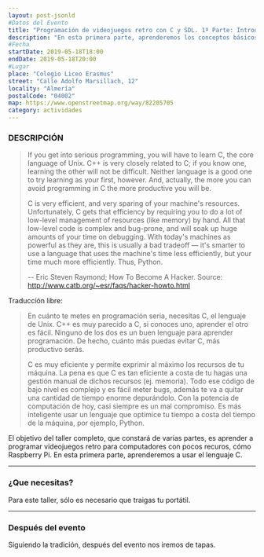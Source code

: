 ```yaml
---
layout: post-jsonld
#Datos del Evento
title: "Programación de videojuegos retro con C y SDL. 1ª Parte: Introducción a C"
description: "En esta primera parte, aprenderemos los conceptos básicos de C"
#Fecha
startDate: 2019-05-18T18:00
endDate: 2019-05-18T20:00
#Lugar
place: "Colegio Liceo Erasmus"
street: "Calle Adolfo Marsillach, 12"
locality: "Almería"
postalCode: "04002"
map: https://www.openstreetmap.org/way/82205705
category: actividades
---
```



### DESCRIPCIÓN

>If you get into serious programming, you will have to learn C, the core language of Unix. C++ is very closely related to C; if you know one, learning the other will not be difficult. Neither language is a good one to try learning as your first, however. And, actually, the more you can avoid programming in C the more productive you will be.
>
>C is very efficient, and very sparing of your machine's resources. Unfortunately, C gets that efficiency by requiring you to do a lot of low-level management of resources (like memory) by hand. All that low-level code is complex and bug-prone, and will soak up huge amounts of your time on debugging. With today's machines as powerful as they are, this is usually a bad tradeoff — it's smarter to use a language that uses the machine's time less efficiently, but your time much more efficiently. Thus, Python.
>
>-- Eric Steven Raymond; How To Become A Hacker. Source: http://www.catb.org/~esr/faqs/hacker-howto.html

Traducción libre:

>En cuánto te metes en programación seria, necesitas C, el lenguaje de Unix. C++ es muy parecido a C, si conoces uno, aprender el otro es fácil. Ninguno de los dos es un buen lenguaje para aprender programación. De hecho, cuánto más puedas evitar C, más productivo serás.
>
>C es muy eficiente y permite exprimir al máximo los recursos de tu máquina. La pena es que C es tan eficiente a costa de tu hagas una gestión manual de dichos recursos (ej. memoria). Todo ese código de bajo nivel es complejo y es fácil meter bugs, además te va a quitar una cantidad de tiempo enorme depurándolo. Con la potencia de computación de hoy, casi siempre es un mal compromiso. Es más inteligente usar un lenguaje que optimice tu tiempo a costa del tiempo de la máquina, por ejemplo, Python.

El objetivo del taller completo, que constará de varias partes, es aprender a programar videojuegos retro para computadores con pocos recuros, cómo Raspberry Pi. En esta primera parte, aprenderemos a usar el lenguaje C.

---

### ¿Que necesitas?

Para este taller, sólo es necesario que traigas tu portátil.

---

### Después del evento

Siguiendo la tradición, después del evento nos iremos de tapas.
